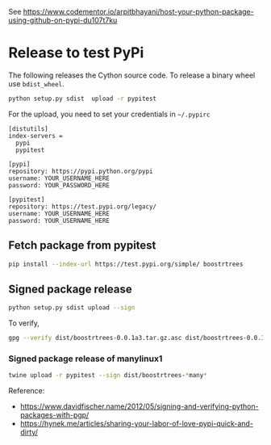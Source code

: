 
See https://www.codementor.io/arpitbhayani/host-your-python-package-using-github-on-pypi-du107t7ku


# Release to test PyPi

The following releases the Cython source code. To release a binary wheel use `bdist_wheel`.

```bash
python setup.py sdist  upload -r pypitest
```

For the upload, you need to set your credentials in `~/.pypirc`


```text
[distutils]
index-servers =
  pypi
  pypitest

[pypi]
repository: https://pypi.python.org/pypi
username: YOUR_USERNAME_HERE
password: YOUR_PASSWORD_HERE

[pypitest]
repository: https://test.pypi.org/legacy/
username: YOUR_USERNAME_HERE
password: YOUR_USERNAME_HERE
```

## Fetch package from pypitest

```bash
pip install --index-url https://test.pypi.org/simple/ boostrtrees
```


## Signed package release

```bash
python setup.py sdist upload --sign
```

To verify,

```bash
gpg --verify dist/boostrtrees-0.0.1a3.tar.gz.asc dist/boostrtrees-0.0.1a3.tar.gz
```

### Signed package release of manylinux1

```bash
twine upload -r pypitest --sign dist/boostrtrees-*many*
```

Reference: 

* https://www.davidfischer.name/2012/05/signing-and-verifying-python-packages-with-pgp/
* https://hynek.me/articles/sharing-your-labor-of-love-pypi-quick-and-dirty/
